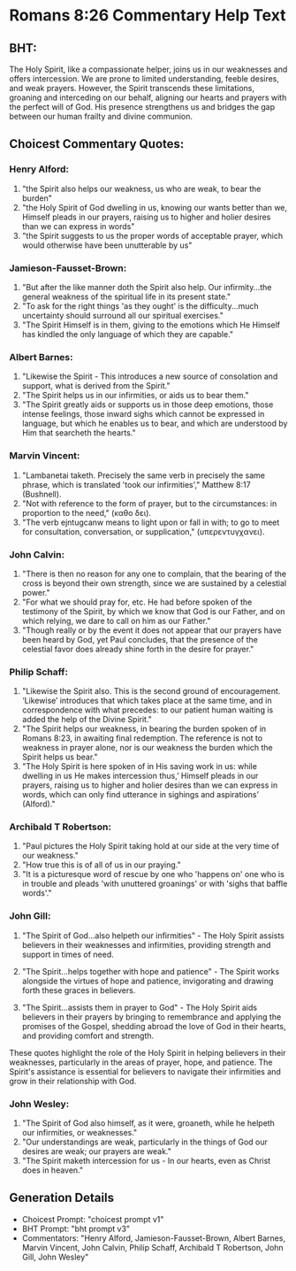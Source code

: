 # Romans 8:26 Commentary Help Text

## BHT:
The Holy Spirit, like a compassionate helper, joins us in our weaknesses and offers intercession. We are prone to limited understanding, feeble desires, and weak prayers. However, the Spirit transcends these limitations, groaning and interceding on our behalf, aligning our hearts and prayers with the perfect will of God. His presence strengthens us and bridges the gap between our human frailty and divine communion.

## Choicest Commentary Quotes:
### Henry Alford:
1. "the Spirit also helps our weakness, us who are weak, to bear the burden" 
2. "the Holy Spirit of God dwelling in us, knowing our wants better than we, Himself pleads in our prayers, raising us to higher and holier desires than we can express in words"
3. "the Spirit suggests to us the proper words of acceptable prayer, which would otherwise have been unutterable by us"

### Jamieson-Fausset-Brown:
1. "But after the like manner doth the Spirit also help. Our infirmity...the general weakness of the spiritual life in its present state." 
2. "To ask for the right things 'as they ought' is the difficulty...much uncertainty should surround all our spiritual exercises." 
3. "The Spirit Himself is in them, giving to the emotions which He Himself has kindled the only language of which they are capable."

### Albert Barnes:
1. "Likewise the Spirit - This introduces a new source of consolation and support, what is derived from the Spirit."
2. "The Spirit helps us in our infirmities, or aids us to bear them."
3. "The Spirit greatly aids or supports us in those deep emotions, those intense feelings, those inward sighs which cannot be expressed in language, but which he enables us to bear, and which are understood by Him that searcheth the hearts."

### Marvin Vincent:
1. "Lambanetai taketh. Precisely the same verb in precisely the same phrase, which is translated 'took our infirmities'," Matthew 8:17 (Bushnell).
2. "Not with reference to the form of prayer, but to the circumstances: in proportion to the need," (καθο δει).
3. "The verb ejntugcanw means to light upon or fall in with; to go to meet for consultation, conversation, or supplication," (υπερεντυγχανει).

### John Calvin:
1. "There is then no reason for any one to complain, that the bearing of the cross is beyond their own strength, since we are sustained by a celestial power."
2. "For what we should pray for, etc. He had before spoken of the testimony of the Spirit, by which we know that God is our Father, and on which relying, we dare to call on him as our Father."
3. "Though really or by the event it does not appear that our prayers have been heard by God, yet Paul concludes, that the presence of the celestial favor does already shine forth in the desire for prayer."

### Philip Schaff:
1. "Likewise the Spirit also. This is the second ground of encouragement. ‘Likewise’ introduces that which takes place at the same time, and in correspondence with what precedes: to our patient human waiting is added the help of the Divine Spirit." 
2. "The Spirit helps our weakness, in bearing the burden spoken of in Romans 8:23, in awaiting final redemption. The reference is not to weakness in prayer alone, nor is our weakness the burden which the Spirit helps us bear."
3. "The Holy Spirit is here spoken of in His saving work in us: while dwelling in us He makes intercession thus,’ Himself pleads in our prayers, raising us to higher and holier desires than we can express in words, which can only find utterance in sighings and aspirations’ (Alford)."

### Archibald T Robertson:
1. "Paul pictures the Holy Spirit taking hold at our side at the very time of our weakness."
2. "How true this is of all of us in our praying."
3. "It is a picturesque word of rescue by one who 'happens on' one who is in trouble and pleads 'with unuttered groanings' or with 'sighs that baffle words'."

### John Gill:
1. "The Spirit of God...also helpeth our infirmities" - The Holy Spirit assists believers in their weaknesses and infirmities, providing strength and support in times of need.

2. "The Spirit...helps together with hope and patience" - The Spirit works alongside the virtues of hope and patience, invigorating and drawing forth these graces in believers.

3. "The Spirit...assists them in prayer to God" - The Holy Spirit aids believers in their prayers by bringing to remembrance and applying the promises of the Gospel, shedding abroad the love of God in their hearts, and providing comfort and strength.

These quotes highlight the role of the Holy Spirit in helping believers in their weaknesses, particularly in the areas of prayer, hope, and patience. The Spirit's assistance is essential for believers to navigate their infirmities and grow in their relationship with God.

### John Wesley:
1. "The Spirit of God also himself, as it were, groaneth, while he helpeth our infirmities, or weaknesses."
2. "Our understandings are weak, particularly in the things of God our desires are weak; our prayers are weak."
3. "The Spirit maketh intercession for us - In our hearts, even as Christ does in heaven."


## Generation Details
- Choicest Prompt: "choicest prompt v1"
- BHT Prompt: "bht prompt v3"
- Commentators: "Henry Alford, Jamieson-Fausset-Brown, Albert Barnes, Marvin Vincent, John Calvin, Philip Schaff, Archibald T Robertson, John Gill, John Wesley"
